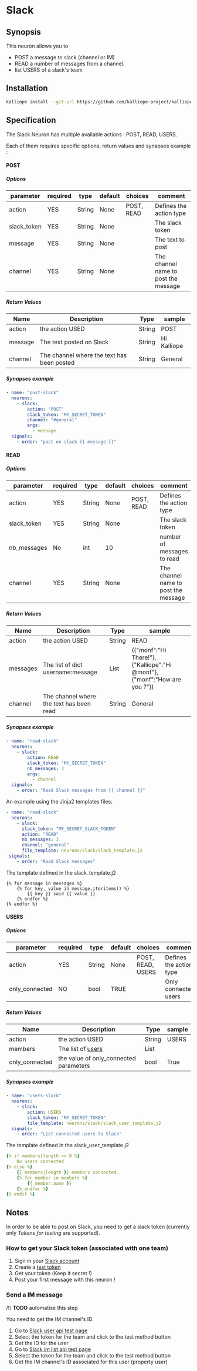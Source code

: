 # Slack

## Synopsis

This neuron allows you to 
- POST a message to slack (channel or IM).
- READ a number of messages from a channel.
- list USERS of a slack's team 

## Installation
```bash
kalliope install --git-url https://github.com/kalliope-project/kalliope_neuron_slack.git
```

## Specification

The Slack Neuron has multiple available actions : POST, READ, USERS.

Each of them requires specific options, return values and synapses example : 

#### POST 
##### Options


| parameter   | required | type   | default | choices    | comment                              |
|-------------|----------|--------|---------|------------|--------------------------------------|
| action      | YES      | String | None    | POST, READ | Defines the action type              |
| slack_token | YES      | String | None    |            | The slack token                      |
| message     | YES      | String | None    |            | The text to post                     |
| channel     | YES      | String | None    |            | The channel name to post the message |


##### Return Values

| Name    | Description                                | Type   | sample      |
|---------|--------------------------------------------|--------|-------------|
| action  | the action USED                            | String | POST        |
| message | The text posted on Slack                   | String | Hi Kalliope |
| channel | The channel where the text has been posted | String | General     |

##### Synapses example

``` yml
- name: "post-slack"
  neurons:
    - slack:
        action: "POST"
        slack_token: "MY_SECRET_TOKEN"
        channel: "#general"
        args:
          - message
  signals:
    - order: "post on slack {{ message }}"
```


#### READ
##### Options


| parameter   | required | type   | default | choices    | comment                              |
|-------------|----------|--------|---------|------------|--------------------------------------|
| action      | YES      | String | None    | POST, READ | Defines the action type              |
| slack_token | YES      | String | None    |            | The slack token                      |
| nb_messages | No       | int    | 10      |            | number of messages to read           |
| channel     | YES      | String | None    |            | The channel name to post the message |


##### Return Values

| Name     | Description                                | Type   | sample                                                                    |
|----------|--------------------------------------------|--------|---------------------------------------------------------------------------|
| action   | the action USED                            | String | READ                                                                      |
| messages | The list of dict username:message          | List   | ({"monf":"Hi There!"}, {"Kalliope":"Hi @monf"}, {"monf":"How are you ?"}) |
| channel  | The channel where the text has been read   | String | General                                                                   |

##### Synapses example

``` yml
- name: "read-slack"
  neurons:
    - slack:
        action: READ
        slack_token: "MY_SECRET_TOKEN"
        nb_messages: 3
        args:
          - channel
  signals:
    - order: "Read Slack messages from {{ channel }}"
```

An example using the Jinja2 templates files:
``` yml
- name: "read-slack"
  neurons:
    - slack:
      slack_token: "MY_SECRET_SLACK_TOKEN"
      action: "READ"
      nb_messages: 3
      channel: "general"
      file_template: neurons/slack/slack_template.j2
 signals:
    - order: "Read Slack messages"
```

The template defined in the slack_template.j2
```jinja2
{% for message in messages %}
    {% for key, value in message.iteritems() %}
        {{ key }} said {{ value }}
    {% endfor %}
{% endfor %}

```

#### USERS
##### Options

| parameter      | required | type   | default | choices           | comment                              |
|----------------|----------|--------|---------|-------------------|--------------------------------------|
| action         | YES      | String | None    | POST, READ, USERS | Defines the action type              |
| only_connected | NO       | bool   | TRUE    |                   | Only connected users                 |


##### Return Values

| Name           | Description                                           | Type   | sample                   |
|----------------|-------------------------------------------------------|--------|--------------------------|
| action         | the action USED                                       | String | USERS                    |
| members        | The list of [users](https://api.slack.com/types/user) | List   |                          |
| only_connected | the value of only_connected parameters                | bool   | True                     |

##### Synapses example

``` yml
- name: "users-slack"
  neurons:
    - slack:
        action: USERS
        slack_token: "MY_SECRET_TOKEN"
        file_template: neurons/slack/slack_user_template.j2
  signals:
    - order: "List connected users to Slack"
```

The template defined in the slack_user_template.j2
``` yml
{% if members|length == 0 %}
    No users connected
{% else %}
    {{ members|length }} members connected.
    {% for member in members %}
        {{ member.name }}
    {% endfor %}
{% endif %}
```

##### 

## Notes

In order to be able to post on Slack, you need to get a slack token (currently only *Tokens for testing* are supported). 

### How to get your Slack token (associated with one team)

1. Sign in your [Slack account](https://slack.com/signin)
2. Create a [test token](https://api.slack.com/docs/oauth-test-tokens)
6. Get your token (Keep it secret !)
7. Post your first message with this neuron !

### Send a IM message
/!\ __TODO__ automatise this step 

You need to get the IM channel's ID.

 1. Go to [Slack user api test page](https://api.slack.com/methods/users.list/test) 
 2. Select the token for the team and click to the test method button
 3. Get the ID for the user  
 4. Go to [Slack im list api test page](https://api.slack.com/methods/im.list/test) 
 5. Select the token for the team and click to the test method button
 6. Get the IM channel's ID associated for this user (property user)
